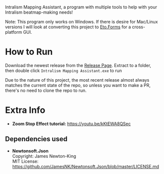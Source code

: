 Intralism Mapping Assistant, a program with multiple tools to help with your Intralism beatmap-making needs!

Note: This program only works on Windows. If there is desire for Mac/Linux versions I will look at converting this project to [Eto.Forms](https://github.com/picoe/Eto) for a cross-platform GUI.

# How to Run
Download the newest release from the [Release Page](https://github.com/FlyingRabidUnicornPig/Intralism-Mapping-Assistant/releases). Extract to a folder, then double click `Intralism Mapping Assistant.exe` to run

Due to the nature of this project, the most recent release almost always matches the current state of the repo, so unless you want to make a PR, there's no need to clone the repo to run.

# Extra Info
- **Zoom Stop Effect tutorial:** https://youtu.be/kKtEWA8QSec

## Dependencies used
- **Newtonsoft.Json**  
  Copyright: James Newton-King  
  MIT License: https://github.com/JamesNK/Newtonsoft.Json/blob/master/LICENSE.md
